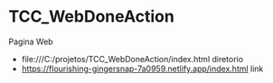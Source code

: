 # TCC_WebDoneAction
 Pagina Web


- file:///C:/projetos/TCC_WebDoneAction/index.html diretorio 
- https://flourishing-gingersnap-7a0959.netlify.app/index.html link 